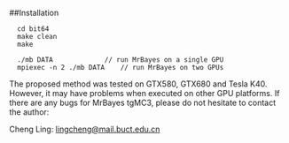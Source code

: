 ##Installation

```
  cd bit64
  make clean
  make
```

```
  ./mb DATA 			// run MrBayes on a single GPU
  mpiexec -n 2 ./mb DATA 	// run MrBayes on two GPUs
```
The proposed method was tested on GTX580, GTX680 and Tesla K40. However, it may have problems when executed on other GPU platforms. If there are any bugs for MrBayes tgMC3, please do not hesitate to contact the author:

Cheng Ling: lingcheng@mail.buct.edu.cn



